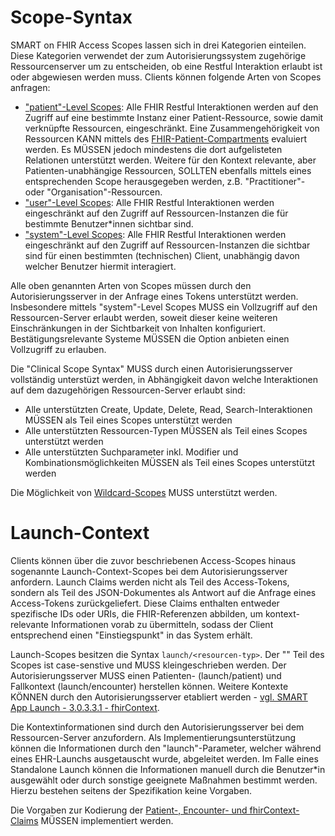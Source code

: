 # Scope-Syntax

SMART on FHIR Access Scopes lassen sich in drei Kategorien einteilen. Diese Kategorien verwendet der zum Autorisierungssystem zugehörige Ressourcenserver um zu entscheiden, ob eine Restful Interaktion erlaubt ist oder abgewiesen werden muss. Clients können folgende Arten von Scopes anfragen:

* ["patient"-Level Scopes](https://hl7.org/fhir/smart-app-launch/STU2/scopes-and-launch-context.html#patient-specific-scopes): Alle FHIR Restful Interaktionen werden auf den Zugriff auf eine bestimmte Instanz einer Patient-Ressource, sowie damit verknüpfte Ressourcen, eingeschränkt. Eine Zusammengehörigkeit von Ressourcen KANN mittels des [FHIR-Patient-Compartments](http://www.hl7.org/fhir/compartmentdefinition-patient.html) evaluiert werden. Es MÜSSEN jedoch mindestens die dort aufgelisteten Relationen unterstützt werden. Weitere für den Kontext relevante, aber Patienten-unabhängige Ressourcen, SOLLTEN ebenfalls mittels eines entsprechenden Scope herausgegeben werden, z.B. "Practitioner"- oder "Organisation"-Ressourcen.
* ["user"-Level Scopes](https://hl7.org/fhir/smart-app-launch/STU2/scopes-and-launch-context.html#user-level-scopes): Alle FHIR Restful Interaktionen werden eingeschränkt auf den Zugriff auf Ressourcen-Instanzen die für bestimmte Benutzer*innen sichtbar sind.
* ["system"-Level Scopes](https://hl7.org/fhir/smart-app-launch/STU2/scopes-and-launch-context.html#system-level-scopes): Alle FHIR Restful Interaktionen werden eingeschränkt auf den Zugriff auf Ressourcen-Instanzen die sichtbar sind für einen bestimmten (technischen) Client, unabhängig davon welcher Benutzer hiermit interagiert.

Alle oben genannten Arten von Scopes müssen durch den Autorisierungsserver in der Anfrage eines Tokens unterstützt werden. Insbesondere mittels "system"-Level Scopes MUSS ein Vollzugriff auf den Ressourcen-Server erlaubt werden, soweit dieser keine weiteren Einschränkungen in der Sichtbarkeit von Inhalten konfiguriert. Bestätigungsrelevante Systeme MÜSSEN die Option anbieten einen Vollzugriff zu erlauben.

Die "Clinical Scope Syntax" MUSS durch einen Autorisierungsserver vollständig unterstüzt werden, in Abhängigkeit davon welche Interaktionen auf dem dazugehörigen Ressourcen-Server erlaubt sind:

* Alle unterstützten Create, Update, Delete, Read, Search-Interaktionen MÜSSEN als Teil eines Scopes unterstützt werden
* Alle unterstützten Ressourcen-Typen MÜSSEN als Teil eines Scopes unterstützt werden
* Alle unterstützten Suchparameter inkl. Modifier und Kombinationsmöglichkeiten MÜSSEN als Teil eines Scopes unterstützt werden

Die Möglichkeit von [Wildcard-Scopes](https://hl7.org/fhir/smart-app-launch/STU2/scopes-and-launch-context.html#wildcard-scopes) MUSS unterstützt werden.

# Launch-Context

Clients können über die zuvor beschriebenen Access-Scopes hinaus sogenannte Launch-Context-Scopes bei dem Autorisierungsserver anfordern. Launch Claims werden nicht als Teil des Access-Tokens, sondern als Teil des JSON-Dokumentes als Antwort auf die Anfrage eines Access-Tokens zurückgeliefert. Diese Claims enthalten entweder spezifische IDs oder URIs, die FHIR-Referenzen abbilden, um kontext-relevante Informationen vorab zu übermitteln, sodass der Client entsprechend einen "Einstiegspunkt" in das System erhält.

Launch-Scopes besitzen die Syntax ```launch/<resourcen-typ>```. Der "<resourcen-typ>" Teil des Scopes ist case-senstive und MUSS kleingeschrieben werden. Der Autorisierungsserver MUSS einen Patienten- (launch/patient) und Fallkontext (launch/encounter) herstellen können. Weitere Kontexte KÖNNEN durch den Autorisierungsserver etabliert werden - [vgl. SMART App Launch - 3.0.3.3.1 - fhirContext](https://hl7.org/fhir/smart-app-launch/STU2/scopes-and-launch-context.html#fhircontext).

Die Kontextinformationen sind durch den Autorisierungsserver bei dem Ressourcen-Server anzufordern. Als Implementierungsunterstützung können die Informationen durch den "launch"-Parameter, welcher während eines EHR-Launchs ausgetauscht wurde, abgeleitet werden. Im Falle eines Standalone Launch können die Informationen manuell durch die Benutzer*in ausgewählt oder durch sonstige geeignete Maßnahmen bestimmt werden. Hierzu bestehen seitens der Spezifikation keine Vorgaben.

Die Vorgaben zur Kodierung der [Patient-, Encounter- und fhirContext- Claims](https://hl7.org/fhir/smart-app-launch/STU2/scopes-and-launch-context.html#launch-context-arrives-with-your-access_token) MÜSSEN implementiert werden.